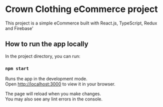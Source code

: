 # Crown Clothing eCommerce project

This project is a simple eCommerce built with React.js, TypeScript, Redux and Firebase'

## How to run the app locally

In the project directory, you can run:

### `npm start`

Runs the app in the development mode.\
Open [http://localhost:3000](http://localhost:3000) to view it in your browser.

The page will reload when you make changes.\
You may also see any lint errors in the console.